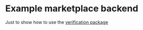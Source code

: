 # Example marketplace backend

Just to show how to use the [verification package](../verification/)
